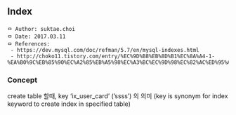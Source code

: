 ## Index

```
ㅁ Author: suktae.choi
ㅁ Date: 2017.03.11
ㅁ References:
 - https://dev.mysql.com/doc/refman/5.7/en/mysql-indexes.html
 - http://choko11.tistory.com/entry/%EC%9D%B8%EB%8D%B1%EC%8A%A4-1-%EA%B0%9C%EB%85%90%EC%A2%85%EB%A5%98%EC%A3%BC%EC%9D%98%EC%82%AC%ED%95%AD
```

### Concept

create table 할때, key ‘ix_user_card’ (’ssss’) 의 의미 (key is synonym for index keyword to create index in specified table)
